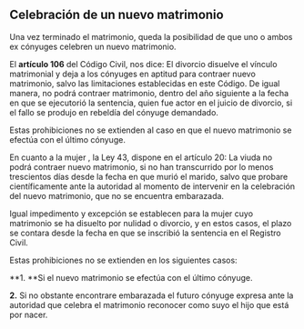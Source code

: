 ## Celebración de un nuevo matrimonio

Una vez terminado el matrimonio, queda la posibilidad de que uno o ambos ex cónyuges celebren un nuevo matrimonio.

El **artículo 106** del Código Civil, nos dice: El divorcio disuelve el vínculo matrimonial y deja a los cónyuges en aptitud para contraer nuevo matrimonio, salvo las limitaciones establecidas en este Código. De igual manera, no podrá contraer matrimonio, dentro del año siguiente a la fecha en que se ejecutorió la sentencia, quien fue actor en el juicio de divorcio, si el fallo se produjo en rebeldía del cónyuge demandado.

Estas prohibiciones no se extienden al caso en que el nuevo matrimonio se efectúa con el último cónyuge.

En cuanto a la mujer , la Ley 43, dispone en el artículo 20: La viuda no podrá contraer nuevo  matrimonio, si no han transcurrido por lo menos trescientos días desde la fecha en que murió el marido, salvo que probare científicamente ante la autoridad al momento de intervenir en la celebración del nuevo matrimonio, que no se encuentra embarazada.

Igual impedimento y excepción se establecen para la mujer cuyo matrimonio se ha disuelto por nulidad o divorcio, y en estos casos, el plazo se contara desde la fecha en que se inscribió la sentencia en el Registro Civil.

Estas prohibiciones no se extienden en los siguientes casos:

**1. **Si el nuevo matrimonio se efectúa con el último cónyuge.

**2.** Si no obstante encontrare embarazada el futuro cónyuge expresa ante la autoridad que celebra el matrimonio reconocer como suyo el hijo que está por nacer.

